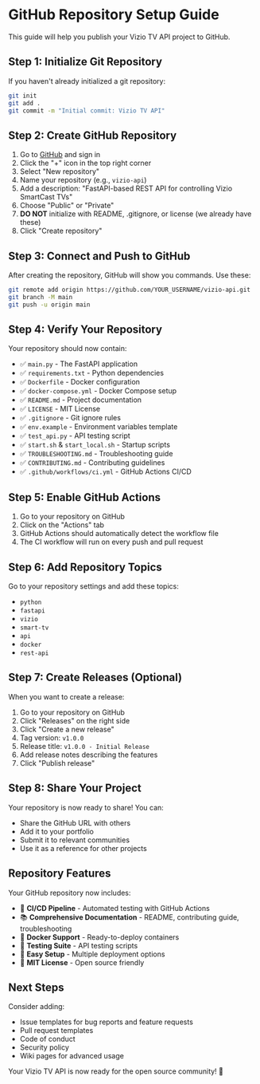 # GitHub Repository Setup Guide

This guide will help you publish your Vizio TV API project to GitHub.

## Step 1: Initialize Git Repository

If you haven't already initialized a git repository:

```bash
git init
git add .
git commit -m "Initial commit: Vizio TV API"
```

## Step 2: Create GitHub Repository

1. Go to [GitHub](https://github.com) and sign in
2. Click the "+" icon in the top right corner
3. Select "New repository"
4. Name your repository (e.g., `vizio-api`)
5. Add a description: "FastAPI-based REST API for controlling Vizio SmartCast TVs"
6. Choose "Public" or "Private"
7. **DO NOT** initialize with README, .gitignore, or license (we already have these)
8. Click "Create repository"

## Step 3: Connect and Push to GitHub

After creating the repository, GitHub will show you commands. Use these:

```bash
git remote add origin https://github.com/YOUR_USERNAME/vizio-api.git
git branch -M main
git push -u origin main
```

## Step 4: Verify Your Repository

Your repository should now contain:

- ✅ `main.py` - The FastAPI application
- ✅ `requirements.txt` - Python dependencies
- ✅ `Dockerfile` - Docker configuration
- ✅ `docker-compose.yml` - Docker Compose setup
- ✅ `README.md` - Project documentation
- ✅ `LICENSE` - MIT License
- ✅ `.gitignore` - Git ignore rules
- ✅ `env.example` - Environment variables template
- ✅ `test_api.py` - API testing script
- ✅ `start.sh` & `start_local.sh` - Startup scripts
- ✅ `TROUBLESHOOTING.md` - Troubleshooting guide
- ✅ `CONTRIBUTING.md` - Contributing guidelines
- ✅ `.github/workflows/ci.yml` - GitHub Actions CI/CD

## Step 5: Enable GitHub Actions

1. Go to your repository on GitHub
2. Click on the "Actions" tab
3. GitHub Actions should automatically detect the workflow file
4. The CI workflow will run on every push and pull request

## Step 6: Add Repository Topics

Go to your repository settings and add these topics:
- `python`
- `fastapi`
- `vizio`
- `smart-tv`
- `api`
- `docker`
- `rest-api`

## Step 7: Create Releases (Optional)

When you want to create a release:

1. Go to your repository on GitHub
2. Click "Releases" on the right side
3. Click "Create a new release"
4. Tag version: `v1.0.0`
5. Release title: `v1.0.0 - Initial Release`
6. Add release notes describing the features
7. Click "Publish release"

## Step 8: Share Your Project

Your repository is now ready to share! You can:

- Share the GitHub URL with others
- Add it to your portfolio
- Submit it to relevant communities
- Use it as a reference for other projects

## Repository Features

Your GitHub repository now includes:

- 🚀 **CI/CD Pipeline** - Automated testing with GitHub Actions
- 📚 **Comprehensive Documentation** - README, contributing guide, troubleshooting
- 🐳 **Docker Support** - Ready-to-deploy containers
- 🧪 **Testing Suite** - API testing scripts
- 🔧 **Easy Setup** - Multiple deployment options
- 📝 **MIT License** - Open source friendly

## Next Steps

Consider adding:

- Issue templates for bug reports and feature requests
- Pull request templates
- Code of conduct
- Security policy
- Wiki pages for advanced usage

Your Vizio TV API is now ready for the open source community! 🎉 